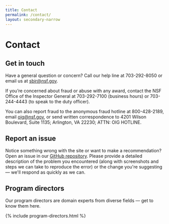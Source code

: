```yaml
---
title: Contact
permalink: /contact/
layout: secondary-narrow
---
```


# Contact

## Get in touch

Have a general question or concern? Call our help line at 703-292-8050 or email us at [sbir@nsf.gov](mailto:sbir@nsf.gov).

If you’re concerned about fraud or abuse with any award, contact the NSF Office of the Inspector General at 703-292-7100 (business hours) or 703-244-4443 (to speak to the duty officer).

You can also report fraud to the anonymous fraud hotline at 800-428-2189, email [oig@nsf.gov](mailto:oig@nsf.gov), or send written correspondence to 4201 Wilson Boulevard, Suite 1135; Arlington, VA 22230; ATTN: OIG HOTLINE.

## Report an issue

Notice something wrong with the site or want to make a recommendation? Open an issue in our [GitHub repository](https://github.com/18F/nsf-sbir/issues). Please provide a detailed description of the problem you encountered (along with screenshots and steps we can take to reproduce the error) or the change you're suggesting — we'll respond as quickly as we can.

## Program directors
Our program directors are domain experts from diverse fields — get to know them here.

{% include program-directors.html %}
